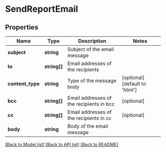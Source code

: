 # SendReportEmail

## Properties
Name | Type | Description | Notes
------------ | ------------- | ------------- | -------------
**subject** | **string** | Subject of the email message | 
**to** | **string[]** | Email addresses of the recipients | 
**content_type** | **string** | Type of the message body | [optional] [default to 'html']
**bcc** | **string[]** | Email addresses of the recipients in bcc | [optional] 
**cc** | **string[]** | Email addresses of the recipients in cc | [optional] 
**body** | **string** | Body of the email message | 

[[Back to Model list]](../README.md#documentation-for-models) [[Back to API list]](../README.md#documentation-for-api-endpoints) [[Back to README]](../README.md)


